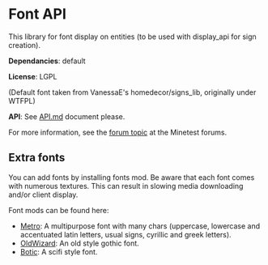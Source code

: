 # Font API

This library for font display on entities (to be used with display_api for sign creation).

**Dependancies**: default

**License**: LGPL

(Default font taken from VanessaE's homedecor/signs_lib, originally under WTFPL)

**API**: See [API.md](https://github.com/pyrollo/display_modpack/blob/master/font_api/API.md) document please.

For more information, see the [forum topic](https://forum.minetest.net/viewtopic.php?t=13563) at the Minetest forums.

## Extra fonts

You can add fonts by installing fonts mod. Be aware that each font comes with numerous textures. This can result in slowing media downloading and/or client display.

Font mods can be found here: 

 * [Metro](https://github.com/pyrollo/display_modpack/tree/master/font_metro): A multipurpose font with many chars (uppercase, lowercase and accentuated latin letters, usual signs, cyrillic and greek letters).
 * [OldWizard](https://github.com/pyrollo/font_oldwizard): An old style gothic font.
 * [Botic](https://github.com/pyrollo/font_botic): A scifi style font.

